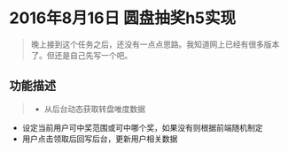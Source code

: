 # 2016年8月16日 圆盘抽奖h5实现
> 晚上接到这个任务之后，还没有一点点思路。我知道网上已经有很多版本了。但还是自己先写一个吧。

## 功能描述
> * 从后台动态获取转盘唯度数据
* 设定当前用户可中奖范围或可中哪个奖，如果没有则根据前端随机制定
* 用户点击领取后回写后台，更新用户相关数据